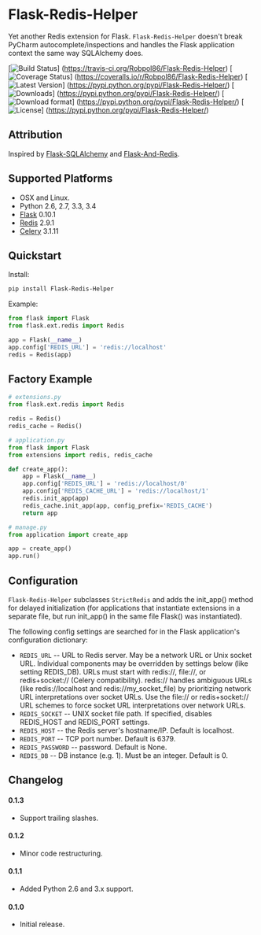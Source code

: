 # Flask-Redis-Helper

Yet another Redis extension for Flask. `Flask-Redis-Helper` doesn't break PyCharm autocomplete/inspections and handles
the Flask application context the same way SQLAlchemy does.

[![Build Status](https://travis-ci.org/Robpol86/Flask-Redis-Helper.svg?branch=master)]
(https://travis-ci.org/Robpol86/Flask-Redis-Helper)
[![Coverage Status](https://img.shields.io/coveralls/Robpol86/Flask-Redis-Helper.svg)]
(https://coveralls.io/r/Robpol86/Flask-Redis-Helper)
[![Latest Version](https://pypip.in/version/Flask-Redis-Helper/badge.png)]
(https://pypi.python.org/pypi/Flask-Redis-Helper/)
[![Downloads](https://pypip.in/download/Flask-Redis-Helper/badge.png)]
(https://pypi.python.org/pypi/Flask-Redis-Helper/)
[![Download format](https://pypip.in/format/Flask-Redis-Helper/badge.png)]
(https://pypi.python.org/pypi/Flask-Redis-Helper/)
[![License](https://pypip.in/license/Flask-Redis-Helper/badge.png)]
(https://pypi.python.org/pypi/Flask-Redis-Helper/)

## Attribution

Inspired by [Flask-SQLAlchemy](http://pythonhosted.org/Flask-SQLAlchemy/) and
[Flask-And-Redis](https://github.com/playpauseandstop/Flask-And-Redis).

## Supported Platforms

* OSX and Linux.
* Python 2.6, 2.7, 3.3, 3.4
* [Flask](http://flask.pocoo.org/) 0.10.1
* [Redis](http://redis.io/) 2.9.1
* [Celery](http://www.celeryproject.org/) 3.1.11

## Quickstart

Install:
```bash
pip install Flask-Redis-Helper
```

Example:
```python
from flask import Flask
from flask.ext.redis import Redis

app = Flask(__name__)
app.config['REDIS_URL'] = 'redis://localhost'
redis = Redis(app)
```

## Factory Example

```python
# extensions.py
from flask.ext.redis import Redis

redis = Redis()
redis_cache = Redis()
```

```python
# application.py
from flask import Flask
from extensions import redis, redis_cache

def create_app():
    app = Flask(__name__)
    app.config['REDIS_URL'] = 'redis://localhost/0'
    app.config['REDIS_CACHE_URL'] = 'redis://localhost/1'
    redis.init_app(app)
    redis_cache.init_app(app, config_prefix='REDIS_CACHE')
    return app
```

```python
# manage.py
from application import create_app

app = create_app()
app.run()
```

## Configuration

`Flask-Redis-Helper` subclasses `StrictRedis` and adds the init_app() method for delayed initialization (for 
applications that instantiate extensions in a separate file, but run init_app() in the same file Flask() was 
instantiated).

The following config settings are searched for in the Flask application's configuration dictionary:
* `REDIS_URL` -- URL to Redis server. May be a network URL or Unix socket URL. Individual components may be overridden
  by settings below (like setting REDIS_DB). URLs must start with redis://, file://, or redis+socket:// (Celery
  compatibility). redis:// handles ambiguous URLs (like redis://localhost and redis://my_socket_file) by
  prioritizing network URL interpretations over socket URLs. Use the file:// or redis+socket:// URL schemes to
  force socket URL interpretations over network URLs.
* `REDIS_SOCKET` -- UNIX socket file path. If specified, disables REDIS_HOST and REDIS_PORT settings.
* `REDIS_HOST` -- the Redis server's hostname/IP. Default is localhost.
* `REDIS_PORT` -- TCP port number. Default is 6379.
* `REDIS_PASSWORD` -- password. Default is None.
* `REDIS_DB` -- DB instance (e.g. 1). Must be an integer. Default is 0.

## Changelog

#### 0.1.3

* Support trailing slashes.

#### 0.1.2

* Minor code restructuring.

#### 0.1.1

* Added Python 2.6 and 3.x support.

#### 0.1.0

* Initial release.
